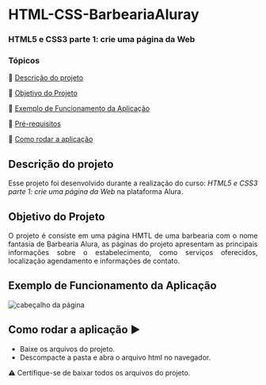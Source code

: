 <h1>HTML-CSS-BarbeariaAluray</h1> 
<h3>HTML5 e CSS3 parte 1: crie uma página da Web</h3>

### Tópicos 

:small_blue_diamond: [Descrição do projeto](#descrição-do-projeto)

:small_blue_diamond: [Objetivo do Projeto](#objetivo-do-projeto)

:small_blue_diamond: [Exemplo de Funcionamento da Aplicação](#exemplo-de-funcionamento-da-aplicação)

:small_blue_diamond: [Pré-requisitos](#pré-requisitos)

:small_blue_diamond: [Como rodar a aplicação](#como-rodar-a-aplicação-arrow_forward)


## Descrição do projeto 

<p align="justify">

<p>Esse projeto foi desenvolvido durante a realização do curso: <em>HTML5 e CSS3 parte 1: crie uma página da Web</em> na plataforma Alura.</p>

## Objetivo do Projeto
<p align="justify">
O projeto é consiste em uma página HMTL de uma barbearia com o nome fantasia de Barbearia Alura, as páginas do projeto apresentam as principais informações sobre o estabelecimento, como serviços oferecidos, localização agendamento e informações de contato.
</p>

## Exemplo de Funcionamento da Aplicação

![cabeçalho da página](https://github.com/ArlindoMessias/HTML-CSS-BarbeariaAlura/assets/47644068/4ca71f53-a794-48d3-a4df-7ebe3fad083b)

## Como rodar a aplicação :arrow_forward:

 - Baixe os arquivos do projeto. 
 - Descompacte a pasta e abra o arquivo html no navegador.
 
 :warning: Certifique-se de baixar todos os arquivos do projeto.

